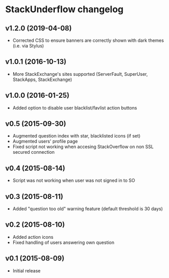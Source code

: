 StackUnderflow changelog
========================

v1.2.0 (2019-04-08)
-------------------
  - Corrected CSS to ensure banners are correctly shown with dark themes (i.e. via Stylus)

v1.0.1 (2016-10-13)
-------------------
  - More StackExchange's sites supported (ServerFault, SuperUser, StackApps, StackExchange)

v1.0.0 (2016-01-25)
-------------------
  - Added option to disable user blacklist/favlist action buttons

v0.5 (2015-09-30)
-------------------
  - Augmented question index with star, blacklisted icons (if set)
  - Augmented users' profile page
  - Fixed script not working when accesing StackOverflow on non SSL secured connection

v0.4 (2015-08-14)
-------------------
  - Script was not working when user was not signed in to SO

v0.3 (2015-08-11)
-------------------
  - Added "question too old" warning feature (default threshold is 30 days)

v0.2 (2015-08-10)
-------------------
  - Added action icons
  - Fixed handling of users answering own question

v0.1 (2015-08-09)
-------------------
  - Initial release
